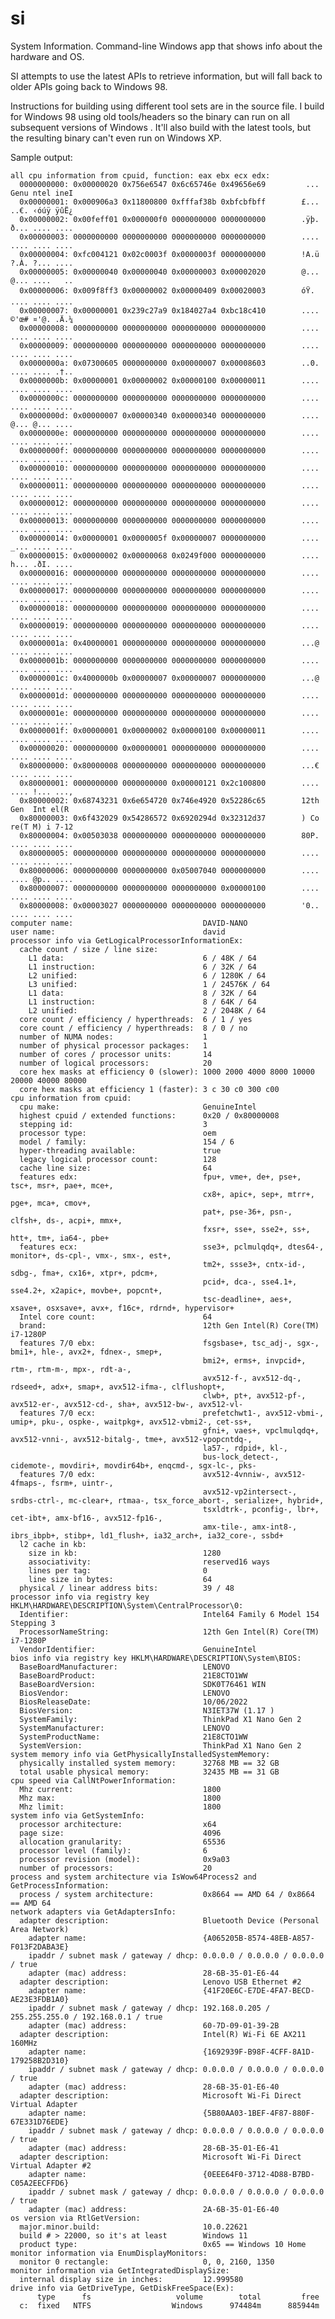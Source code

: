 # si
System Information. Command-line Windows app that shows info about the hardware and OS.

SI attempts to use the latest APIs to retrieve information, but will fall back to older APIs
going back to Windows 98. 

Instructions for building using different tool sets are in the source file. I build for Windows 98
using old tools/headers so the binary can run on all subsequent versions of Windows . It'll
also build with the latest tools, but the resulting binary can't even run on Windows XP.

Sample output:

    all cpu information from cpuid, function: eax ebx ecx edx:
      0000000000: 0x00000020 0x756e6547 0x6c65746e 0x49656e69         ... Genu ntel ineI 
      0x00000001: 0x000906a3 0x11800800 0xfffaf38b 0xbfcbfbff        £... ..€. ‹óúÿ ÿûË¿ 
      0x00000002: 0x00feff01 0x000000f0 0000000000 0000000000        .ÿþ. ð... .... .... 
      0x00000003: 0000000000 0000000000 0000000000 0000000000        .... .... .... .... 
      0x00000004: 0xfc004121 0x02c0003f 0x0000003f 0000000000        !A.ü ?.À. ?... .... 
      0x00000005: 0x00000040 0x00000040 0x00000003 0x00002020        @... @... ....   .. 
      0x00000006: 0x009f8ff3 0x00000002 0x00000409 0x00020003        óŸ. .... .... .... 
      0x00000007: 0x00000001 0x239c27a9 0x184027a4 0xbc18c410        .... ©'œ# ¤'@. .Ä.¼ 
      0x00000008: 0000000000 0000000000 0000000000 0000000000        .... .... .... .... 
      0x00000009: 0000000000 0000000000 0000000000 0000000000        .... .... .... .... 
      0x0000000a: 0x07300605 0000000000 0x00000007 0x00008603        ..0. .... .... .†.. 
      0x0000000b: 0x00000001 0x00000002 0x00000100 0x00000011        .... .... .... .... 
      0x0000000c: 0000000000 0000000000 0000000000 0000000000        .... .... .... .... 
      0x0000000d: 0x00000007 0x00000340 0x00000340 0000000000        .... @... @... .... 
      0x0000000e: 0000000000 0000000000 0000000000 0000000000        .... .... .... .... 
      0x0000000f: 0000000000 0000000000 0000000000 0000000000        .... .... .... .... 
      0x00000010: 0000000000 0000000000 0000000000 0000000000        .... .... .... .... 
      0x00000011: 0000000000 0000000000 0000000000 0000000000        .... .... .... .... 
      0x00000012: 0000000000 0000000000 0000000000 0000000000        .... .... .... .... 
      0x00000013: 0000000000 0000000000 0000000000 0000000000        .... .... .... .... 
      0x00000014: 0x00000001 0x0000005f 0x00000007 0000000000        .... _... .... .... 
      0x00000015: 0x00000002 0x00000068 0x0249f000 0000000000        .... h... .ðI. .... 
      0x00000016: 0000000000 0000000000 0000000000 0000000000        .... .... .... .... 
      0x00000017: 0000000000 0000000000 0000000000 0000000000        .... .... .... .... 
      0x00000018: 0000000000 0000000000 0000000000 0000000000        .... .... .... .... 
      0x00000019: 0000000000 0000000000 0000000000 0000000000        .... .... .... .... 
      0x0000001a: 0x40000001 0000000000 0000000000 0000000000        ...@ .... .... .... 
      0x0000001b: 0000000000 0000000000 0000000000 0000000000        .... .... .... .... 
      0x0000001c: 0x4000000b 0x00000007 0x00000007 0000000000        ...@ .... .... .... 
      0x0000001d: 0000000000 0000000000 0000000000 0000000000        .... .... .... .... 
      0x0000001e: 0000000000 0000000000 0000000000 0000000000        .... .... .... .... 
      0x0000001f: 0x00000001 0x00000002 0x00000100 0x00000011        .... .... .... .... 
      0x00000020: 0000000000 0x00000001 0000000000 0000000000        .... .... .... .... 
      0x80000000: 0x80000008 0000000000 0000000000 0000000000        ...€ .... .... .... 
      0x80000001: 0000000000 0000000000 0x00000121 0x2c100800        .... .... !... ..., 
      0x80000002: 0x68743231 0x6e654720 0x746e4920 0x52286c65        12th  Gen  Int el(R 
      0x80000003: 0x6f432029 0x54286572 0x6920294d 0x32312d37        ) Co re(T M) i 7-12 
      0x80000004: 0x00503038 0000000000 0000000000 0000000000        80P. .... .... .... 
      0x80000005: 0000000000 0000000000 0000000000 0000000000        .... .... .... .... 
      0x80000006: 0000000000 0000000000 0x05007040 0000000000        .... .... @p.. .... 
      0x80000007: 0000000000 0000000000 0000000000 0x00000100        .... .... .... .... 
      0x80000008: 0x00003027 0000000000 0000000000 0000000000        '0.. .... .... .... 
    computer name:                             DAVID-NANO
    user name:                                 david
    processor info via GetLogicalProcessorInformationEx:
      cache count / size / line size:
        L1 data:                               6 / 48K / 64
        L1 instruction:                        6 / 32K / 64
        L2 unified:                            6 / 1280K / 64
        L3 unified:                            1 / 24576K / 64
        L1 data:                               8 / 32K / 64
        L1 instruction:                        8 / 64K / 64
        L2 unified:                            2 / 2048K / 64
      core count / efficiency / hyperthreads:  6 / 1 / yes
      core count / efficiency / hyperthreads:  8 / 0 / no
      number of NUMA nodes:                    1
      number of physical processor packages:   1
      number of cores / processor units:       14
      number of logical processors:            20
      core hex masks at efficiency 0 (slower): 1000 2000 4000 8000 10000 20000 40000 80000
      core hex masks at efficiency 1 (faster): 3 c 30 c0 300 c00
    cpu information from cpuid:
      cpu make:                                GenuineIntel
      highest cpuid / extended functions:      0x20 / 0x80000008
      stepping id:                             3
      processor type:                          oem
      model / family:                          154 / 6
      hyper-threading available:               true
      legacy logical processor count:          128
      cache line size:                         64
      features edx:                            fpu+, vme+, de+, pse+, tsc+, msr+, pae+, mce+, 
                                               cx8+, apic+, sep+, mtrr+, pge+, mca+, cmov+, 
                                               pat+, pse-36+, psn-, clfsh+, ds-, acpi+, mmx+, 
                                               fxsr+, sse+, sse2+, ss+, htt+, tm+, ia64-, pbe+
      features ecx:                            sse3+, pclmulqdq+, dtes64-, monitor+, ds-cpl-, vmx-, smx-, est+, 
                                               tm2+, ssse3+, cntx-id-, sdbg-, fma+, cx16+, xtpr+, pdcm+, 
                                               pcid+, dca-, sse4.1+, sse4.2+, x2apic+, movbe+, popcnt+, 
                                               tsc-deadline+, aes+, xsave+, osxsave+, avx+, f16c+, rdrnd+, hypervisor+
      Intel core count:                        64
      brand:                                   12th Gen Intel(R) Core(TM) i7-1280P
      features 7/0 ebx:                        fsgsbase+, tsc_adj-, sgx-, bmi1+, hle-, avx2+, fdnex-, smep+, 
                                               bmi2+, erms+, invpcid+, rtm-, rtm-m-, mpx-, rdt-a-, 
                                               avx512-f-, avx512-dq-, rdseed+, adx+, smap+, avx512-ifma-, clflushopt+, 
                                               clwb+, pt+, avx512-pf-, avx512-er-, avx512-cd-, sha+, avx512-bw-, avx512-vl-
      features 7/0 ecx:                        prefetchwt1-, avx512-vbmi-, umip+, pku-, ospke-, waitpkg+, avx512-vbmi2-, cet-ss+, 
                                               gfni+, vaes+, vpclmulqdq+, avx512-vnni-, avx512-bitalg-, tme+, avx512-vpopcntdq-, 
                                               la57-, rdpid+, kl-, 
                                               bus-lock_detect-, cidemote-, movdiri+, movdir64b+, enqcmd-, sgx-lc-, pks-
      features 7/0 edx:                        avx512-4vnniw-, avx512-4fmaps-, fsrm+, uintr-, 
                                               avx512-vp2intersect-, srdbs-ctrl-, mc-clear+, rtmaa-, tsx_force_abort-, serialize+, hybrid+, 
                                               tsxldtrk-, pconfig-, lbr+, cet-ibt+, amx-bf16-, avx512-fp16-, 
                                               amx-tile-, amx-int8-, ibrs_ibpb+, stibp+, ld1_flush+, ia32_arch+, ia32_core-, ssbd+
      l2 cache in kb:
        size in kb:                            1280
        associativity:                         reserved16 ways
        lines per tag:                         0
        line size in bytes:                    64
      physical / linear address bits:          39 / 48
    processor info via registry key HKLM\HARDWARE\DESCRIPTION\System\CentralProcessor\0:
      Identifier:                              Intel64 Family 6 Model 154 Stepping 3
      ProcessorNameString:                     12th Gen Intel(R) Core(TM) i7-1280P
      VendorIdentifier:                        GenuineIntel
    bios info via registry key HKLM\HARDWARE\DESCRIPTION\System\BIOS:
      BaseBoardManufacturer:                   LENOVO
      BaseBoardProduct:                        21E8CTO1WW
      BaseBoardVersion:                        SDK0T76461 WIN
      BiosVendor:                              LENOVO
      BiosReleaseDate:                         10/06/2022
      BiosVersion:                             N3IET37W (1.17 )
      SystemFamily:                            ThinkPad X1 Nano Gen 2
      SystemManufacturer:                      LENOVO
      SystemProductName:                       21E8CTO1WW
      SystemVersion:                           ThinkPad X1 Nano Gen 2
    system memory info via GetPhysicallyInstalledSystemMemory:
      physically installed system memory:      32768 MB == 32 GB
      total usable physical memory:            32435 MB == 31 GB
    cpu speed via CallNtPowerInformation:
      Mhz current:                             1800
      Mhz max:                                 1800
      Mhz limit:                               1800
    system info via GetSystemInfo:
      processor architecture:                  x64
      page size:                               4096
      allocation granularity:                  65536
      processor level (family):                6
      processor revision (model):              0x9a03
      number of processors:                    20
    process and system architecture via IsWow64Process2 and GetProcessInformation:
      process / system architecture:           0x8664 == AMD 64 / 0x8664 == AMD 64
    network adapters via GetAdaptersInfo:
      adapter description:                     Bluetooth Device (Personal Area Network)
        adapter name:                          {A065205B-8574-48EB-A857-F013F2DABA3E}
        ipaddr / subnet mask / gateway / dhcp: 0.0.0.0 / 0.0.0.0 / 0.0.0.0 / true
        adapter (mac) address:                 28-6B-35-01-E6-44
      adapter description:                     Lenovo USB Ethernet #2
        adapter name:                          {41F20E6C-E7DE-4FA7-BECD-AE23E3FDB1A0}
        ipaddr / subnet mask / gateway / dhcp: 192.168.0.205 / 255.255.255.0 / 192.168.0.1 / true
        adapter (mac) address:                 60-7D-09-01-39-2B
      adapter description:                     Intel(R) Wi-Fi 6E AX211 160MHz
        adapter name:                          {1692939F-B98F-4CFF-8A1D-179258B2D310}
        ipaddr / subnet mask / gateway / dhcp: 0.0.0.0 / 0.0.0.0 / 0.0.0.0 / true
        adapter (mac) address:                 28-6B-35-01-E6-40
      adapter description:                     Microsoft Wi-Fi Direct Virtual Adapter
        adapter name:                          {5B80AA03-1BEF-4F87-880F-67E331D76EDE}
        ipaddr / subnet mask / gateway / dhcp: 0.0.0.0 / 0.0.0.0 / 0.0.0.0 / true
        adapter (mac) address:                 28-6B-35-01-E6-41
      adapter description:                     Microsoft Wi-Fi Direct Virtual Adapter #2
        adapter name:                          {0EEE64F0-3712-4D88-B7BD-C05A2EECFFD6}
        ipaddr / subnet mask / gateway / dhcp: 0.0.0.0 / 0.0.0.0 / 0.0.0.0 / true
        adapter (mac) address:                 2A-6B-35-01-E6-40
    os version via RtlGetVersion:
      major.minor.build:                       10.0.22621
      build # > 22000, so it's at least        Windows 11
      product type:                            0x65 == Windows 10 Home
    monitor information via EnumDisplayMonitors:
      monitor 0 rectangle:                     0, 0, 2160, 1350
    monitor information via GetIntegratedDisplaySize:
      internal display size in inches:         12.999580
    drive info via GetDriveType, GetDiskFreeSpace(Ex):
          type      fs                   volume        total         free
      c:  fixed   NTFS                  Windows      974484m      885944m
